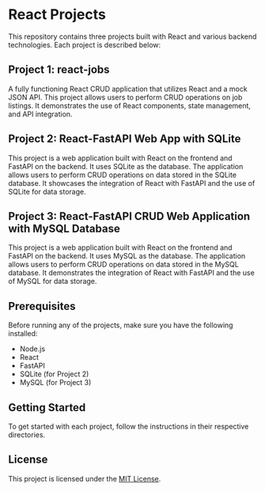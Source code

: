 # React Projects

This repository contains three projects built with React and various backend technologies. Each project is described below:

## Project 1: react-jobs

A fully functioning React CRUD application that utilizes React and a mock JSON API. This project allows users to perform CRUD operations on job listings. It demonstrates the use of React components, state management, and API integration.

## Project 2: React-FastAPI Web App with SQLite

This project is a web application built with React on the frontend and FastAPI on the backend. It uses SQLite as the database. The application allows users to perform CRUD operations on data stored in the SQLite database. It showcases the integration of React with FastAPI and the use of SQLite for data storage.

## Project 3: React-FastAPI CRUD Web Application with MySQL Database

This project is a web application built with React on the frontend and FastAPI on the backend. It uses MySQL as the database. The application allows users to perform CRUD operations on data stored in the MySQL database. It demonstrates the integration of React with FastAPI and the use of MySQL for data storage.

## Prerequisites

Before running any of the projects, make sure you have the following installed:

- Node.js
- React
- FastAPI
- SQLite (for Project 2)
- MySQL (for Project 3)

## Getting Started

To get started with each project, follow the instructions in their respective directories.

## License

This project is licensed under the [MIT License](LICENSE).